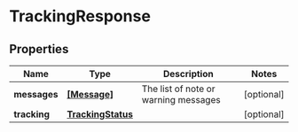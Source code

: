# TrackingResponse

## Properties
Name | Type | Description | Notes
------------ | ------------- | ------------- | -------------
**messages** | [**[Message]**](Message.md) | The list of note or warning messages | [optional] 
**tracking** | [**TrackingStatus**](TrackingStatus.md) |  | [optional] 
